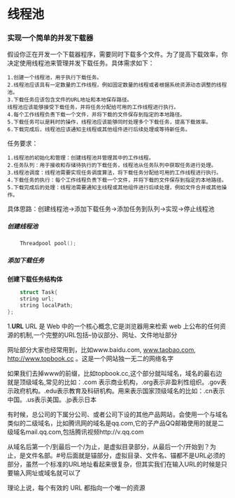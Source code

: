 # 线程池
### 实现一个简单的并发下载器
假设你正在开发一个下载器程序，需要同时下载多个文件。为了提高下载效率，你决定使用线程池来管理并发下载任务。具体需求如下：

    1.创建一个线程池，用于执行下载任务。
    2.线程池应该具有一定数量的工作线程，例如固定数量的线程或者根据系统资源动态调整的线程池。
    3.下载任务应该包含文件的URL地址和本地保存路径。
    线程池应该能够接受下载任务，并将任务分配给可用的工作线程进行执行。
    4.每个工作线程负责下载一个文件，并将下载的文件保存到指定的本地路径。
    5.下载任务可以是耗时的操作，线程池应该能够同时处理多个下载任务，提高下载效率。
    6.下载完成后，线程池应该通知主线程或其他组件进行后续处理或等待新任务。

任务要求：

    1.线程池的初始化和管理：创建线程池并管理其中的工作线程。
    2.任务队列：用于接收和存储待执行的下载任务，线程池从任务队列中获取任务进行处理。
    3.线程池调度：线程池需要实现任务调度算法，将下载任务分配给可用的工作线程进行执行。
    4.下载任务的执行：每个工作线程负责下载一个文件，并将下载的文件保存到指定的本地路径。
    5.下载完成后的处理：线程池需要通知主线程或其他组件进行后续处理，例如文件合并或其他操作。

具体思路：创建线程池->添加下载任务->添加任务到队列->实现->停止线程池

##### 创建线程池
```cpp
    Threadpool pool();
```

##### 添加下载任务

**创建下载任务结构体**
```cpp
    struct Task{
    string url;
    string localPath;
};
```

1.**URL**
URL 是 Web 中的一个核心概念,它是浏览器用来检索 web 上公布的任何资源的机制,一个完整的URL包括–协议部分、网址、文件地址部分

网址部分大家也经常用到，比如www.baidu.com, www.taobao.com, http://www.topbook.cc 。这是一个网站独一无二的网络名字


如果我们去掉www的前缀，比如topbook.cc,这个部分就叫域名，域名的最右边就是顶级域名,常见的比如：.com 表示商业机构，.org表示非盈利性组织。.gov表示政府机构。.edu表示教育及科研机构。用来表示国家顶级域名的比如：.cn表示中国。.us表示美国。.jp表示日本


有时候，总公司的下属分公司、或者公司下设的其他产品网站，会使用一个与域名类似的二级域名，比如腾讯网的域名是qq.com,它的子产品QQ邮箱使用的就是二级域名mail.qq.com,包括腾讯视频http://v.qq.com


从域名后第一个/到最后一个/为止，是虚拟目录部分，从最后一个/开始到？为止，是文件名部。#号后面就是锚部分，虚拟目录、文件名、锚都不是URL必须的部分，虽然一个标准的URL地址看起来很复杂，但其实我们在输入URL的时候是只要输入网址或域名就可以了

理论上说，每个有效的 URL 都指向一个唯一的资源